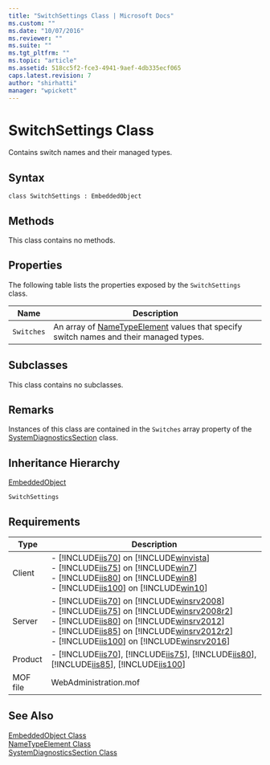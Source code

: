 ```yaml
---
title: "SwitchSettings Class | Microsoft Docs"
ms.custom: ""
ms.date: "10/07/2016"
ms.reviewer: ""
ms.suite: ""
ms.tgt_pltfrm: ""
ms.topic: "article"
ms.assetid: 518cc5f2-fce3-4941-9aef-4db335ecf065
caps.latest.revision: 7
author: "shirhatti"
manager: "wpickett"
---
```

# SwitchSettings Class
Contains switch names and their managed types.  
  
## Syntax  
  
```vbs  
class SwitchSettings : EmbeddedObject  
```  
  
## Methods  
 This class contains no methods.  
  
## Properties  
 The following table lists the properties exposed by the `SwitchSettings` class.  
  
|Name|Description|  
|----------|-----------------|  
|`Switches`|An array of [NameTypeElement](../../reference/admin/nametypeelement-class.md) values that specify switch names and their managed types.|  
  
## Subclasses  
 This class contains no subclasses.  
  
## Remarks  
 Instances of this class are contained in the `Switches` array property of the [SystemDiagnosticsSection](../../reference/admin/systemdiagnosticssection-class.md) class.  
  
## Inheritance Hierarchy  
 [EmbeddedObject](../../reference/admin/embeddedobject-class1.md)  
  
 `SwitchSettings`  
  
## Requirements  
  
|Type|Description|  
|----------|-----------------|  
|Client|-   [!INCLUDE[iis70](../../reference/admin/includes/iis70-md.md)] on [!INCLUDE[winvista](../../reference/admin/includes/winvista-md.md)]<br />-   [!INCLUDE[iis75](../../reference/admin/includes/iis75-md.md)] on [!INCLUDE[win7](../../reference/admin/includes/win7-md.md)]<br />-   [!INCLUDE[iis80](../../reference/admin/includes/iis80-md.md)] on [!INCLUDE[win8](../../reference/admin/includes/win8-md.md)]<br />-   [!INCLUDE[iis100](../../reference/admin/includes/iis100-md.md)] on [!INCLUDE[win10](../../reference/admin/includes/win10-md.md)]|  
|Server|-   [!INCLUDE[iis70](../../reference/admin/includes/iis70-md.md)] on [!INCLUDE[winsrv2008](../../reference/admin/includes/winsrv2008-md.md)]<br />-   [!INCLUDE[iis75](../../reference/admin/includes/iis75-md.md)] on [!INCLUDE[winsrv2008r2](../../reference/admin/includes/winsrv2008r2-md.md)]<br />-   [!INCLUDE[iis80](../../reference/admin/includes/iis80-md.md)] on [!INCLUDE[winsrv2012](../../reference/admin/includes/winsrv2012-md.md)]<br />-   [!INCLUDE[iis85](../../reference/admin/includes/iis85-md.md)] on [!INCLUDE[winsrv2012r2](../../reference/admin/includes/winsrv2012r2-md.md)]<br />-   [!INCLUDE[iis100](../../reference/admin/includes/iis100-md.md)] on [!INCLUDE[winsrv2016](../../reference/admin/includes/winsrv2016-md.md)]|  
|Product|-   [!INCLUDE[iis70](../../reference/admin/includes/iis70-md.md)], [!INCLUDE[iis75](../../reference/admin/includes/iis75-md.md)], [!INCLUDE[iis80](../../reference/admin/includes/iis80-md.md)], [!INCLUDE[iis85](../../reference/admin/includes/iis85-md.md)], [!INCLUDE[iis100](../../reference/admin/includes/iis100-md.md)]|  
|MOF file|WebAdministration.mof|  
  
## See Also  
 [EmbeddedObject Class](../../reference/admin/embeddedobject-class1.md)   
 [NameTypeElement Class](../../reference/admin/nametypeelement-class.md)   
 [SystemDiagnosticsSection Class](../../reference/admin/systemdiagnosticssection-class.md)